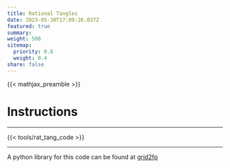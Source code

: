 ```yaml
---
title: Rational Tangles
date: 2023-05-30T17:09:26.037Z
featured: true
summary:
weight: 500
sitemap:
  priority: 0.8
  weight: 0.4
share: false
---
```


{{< mathjax_preamble >}}

# Instructions


---

{{< tools/rat_tang_code >}}

---

A python library for this code can be found at [grid2fp](https://pypi.org/project/grid2fp/)